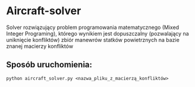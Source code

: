 # Aircraft-solver
Solver rozwiązujący problem programowania matematycznego (Mixed Integer Programing), którego wynikiem jest dopuszczalny (pozwalający na uniknięcie konfliktów) zbiór manewrów statków powietrznych na bazie znanej macierzy konfliktów

## Sposób uruchomienia:
`python aircraft_solver.py <nazwa_pliku_z_macierzą_konfliktów>`
